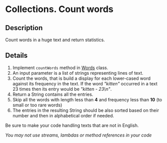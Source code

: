 # Collections. Count words

## Description
Count words in a huge text and return statistics.

## Details
1. Implement `countWords` method in [Words](src/main/java/com/epam/rd/autotasks/Words.java) class.
2. An input parameter is a list of strings representing lines of text.
3. Count the words, that is build a display for each lower-cased word against its frequency in the text. 
 If the word *"kitten"* occurred in a text 23 times then its entry would be *"kitten - 23\n"*.
4. Return a String contains all the entries.
5. Skip all the words with length less than **4** and frequency less than **10** (to small or too rare words)
6. The entries in the resulting String should be also sorted based on their number and then in alphabetical order if needed.

Be sure to make your code handling texts that are not in English.
 
*You may not use streams, lambdas or method references in your code*
 
